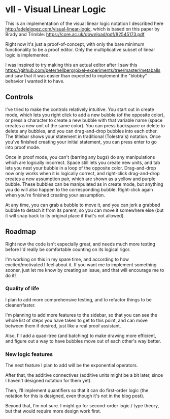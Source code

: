# vll - Visual Linear Logic

This is an implementation of the visual linear logic notation I described here http://adelelopez.com/visual-linear-logic, which is based on this paper by Brady and Trimble: https://core.ac.uk/download/pdf/82545173.pdf

Right now it's just a proof-of-concept, with only the bare minimum functionality to be a proof editor. Only the multiplicative subset of linear logic is implemented.

I was inspired to try making this an actual editor after I saw this https://github.com/peterhellberg/pixel-experiments/tree/master/metaballs and saw that it was easier than expected to implement the "blobby" behavior I wanted it to have.

## Controls
I've tried to make the controls relatively intuitive. You start out in create mode, which lets you right click to add a new bubble (of the opposite color), or press a character to create a new bubble with that variable name (space creates a new unit of the same color).
You can press backspace or delete to delete any bubbles, and you can drag-and-drop bubbles into each other. The titlebar shows your statement in traditional (Tolestra's) notation.
Once you've finished creating your initial statement, you can press enter to go into proof mode.

Once in proof mode, you can't (barring any bugs) do any manipulations which are logically incorrect. Space still lets you create new units, and tab lets you nest your bubble in a loop of the opposite color.
Drag-and-drop now only works when it is logically correct, and right-click drag-and-drop creates a new assumption pair, which are shown as a yellow and purple bubble. These bubbles can be manipulated as in create mode, but anything you do will also happen to the corresponding bubble. Right-click again when you're finished creating your assumption.

At any time, you can grab a bubble to move it, and you can jerk a grabbed bubble to detach it from its parent, so you can move it somewhere else (but it will snap back to its original place if that's not allowed).

## Roadmap
Right now the code isn't especially great, and needs much more testing before I'd really be comfortable counting on its logical rigor.

I'm working on this in my spare time, and according to how excited/motivated I feel about it. If you want me to implement something sooner, just let me know by creating an issue, and that will encourage me to do it!

### Quality of life
I plan to add more comprehensive testing, and to refactor things to be cleaner/faster.

I'm planning to add more features to the sidebar, so that you can see the whole list of steps you have taken to get to this point, and can move between them if desired, just like a real proof assistant.

Also, I'll add a quad-tree (and batching) to make drawing more efficient, and figure out a way to have bubbles move out of each other's way better.

### New logic features

The next feature I plan to add will be the exponential operators.

After that, the additive connectives (additive units might be a bit later, since I haven't designed notation for them yet).

Then, I'll implement quantifiers so that it can do first-order logic (the notation for this is designed, even though it's not in the blog post).

Beyond that, I'm not sure. I might go for second-order logic / type theory, but that would require more design work first.

